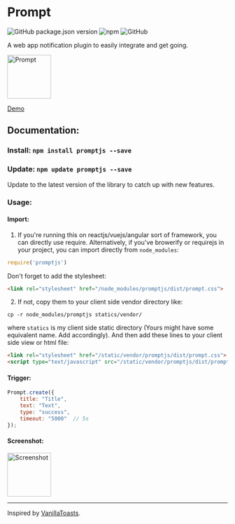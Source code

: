 # Prompt

![GitHub package.json version](https://img.shields.io/github/package-json/v/anistark/prompt) ![npm](https://img.shields.io/npm/v/promptjs)
![GitHub](https://img.shields.io/github/license/anistark/prompt)

A web app notification plugin to easily integrate and get going.

<img src="https://anistark.github.io/prompt/img/prompt.png" alt="Prompt" height="100"/>

[Demo](https://anistark.github.io/prompt/)

## Documentation:

### Install: `npm install promptjs --save`

### Update: `npm update promptjs --save`
Update to the latest version of the library to catch up with new features.

### Usage:

#### Import:

1. If you're running this on reactjs/vuejs/angular sort of framework, you can directly use require.
Alternatively, if you've browerify or requirejs in your project, you can import directly from `node_modules`:
```javascript
require('promptjs')
```
Don't forget to add the stylesheet:
```html
<link rel="stylesheet" href="/node_modules/promptjs/dist/prompt.css">
```

2. If not, copy them to your client side vendor directory like:
```
cp -r node_modules/promptjs statics/vendor/
```
where `statics` is my client side static directory (Yours might have some equivalent name. Add accordingly).
And then add these lines to your client side view or html file:
```html
<link rel="stylesheet" href="/static/vendor/promptjs/dist/prompt.css">
<script type="text/javascript" src="/static/vendor/promptjs/dist/prompt.js"></script>
```

#### Trigger:
```javascript
Prompt.create({
    title: "Title",
    text: "Text",
    type: "success",
    timeout: "5000"  // 5s
});
```

#### Screenshot:
<img src="https://anistark.github.io/prompt/img/screenshot.png" alt="Screenshot" height="100"/>

***

Inspired by [VanillaToasts](https://github.com/AlexKvazos/VanillaToasts).
